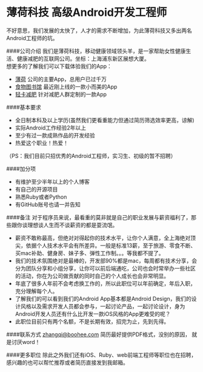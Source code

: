 薄荷科技 高级Android开发工程师
==========
不好意思，我们发展的太快了，人才的需求不断增加，为此薄荷科技又多出两名Android工程师的坑。  

####公司介绍
我们是薄荷科技，移动健康领域领头羊，是一家帮助女性健康生活、健康减肥的互联网公司。坐标：上海浦东新区展想大厦。  
想更多的了解我们可以下载体验我们的App：  
- [薄荷](http://www.wandoujia.com/apps/com.boohee.one) 公司的主要App，总用户已过千万
- [食物图书馆](http://app.mi.com/detail/80550) 最近刚上线的一款小而美的App
- [轻卡减肥](https://itunes.apple.com/cn/app/qing-ka-jian-fei/id931801154?mt=8) 针对减肥人群定制的一款App  

####基本要求
- 全日制本科及以上学历(虽然我们更看重能力但通过简历筛选效率更高，谅解)
- 实际Android工作经验2年以上
- 至少有过一款成熟作品的开发经验
- 热爱这个职业！热爱！  

（PS：我们目前只招优秀的Android工程师，实习生、初级的暂不招聘）

####加分项
- 有维护至少半年以上的个人博客
- 有自己的开源项目
- 熟悉Ruby或者Python
- 有GitHub账号也请一并告知

####备注
对于程序员来说，最看重的莫非就是自己的职业发展与薪资福利了，那些跟你谈理想谈人生而不谈薪资的都是耍流氓。  
- 薪资不敢称最高，但绝对对得起你的技术水平，让你个人满意，全上海绝对顶尖，依据个人技术水平会有所差异。一般是标准13薪，至于旅游、零食不断、买mac补助、健身房、妹子多、弹性工作制。。。等我都不提了。
- 我们的技术氛围绝对是最棒的，开发部90%都是mac，每周都有技术分享，会分为团队分享和小组分享，让你可以前后端通吃，公司也会时常举办一些社区的活动，你在为公司做贡献的同时自己的个人成长也会非常明显。
- 年底了很多人年前不会考虑换工作的，所以此职位可以年前确定，年后入职，充分理解每个人。
- 了解我们的可以看到我们的Android App基本都是Android Design，我们的设计风格以及需求开发人员都会参与，一起讨论产品，一起讨论设计，身为Android开发人员还有什么比开发一款iOS风格的App更难受的呢？
- 此职位目前只有两个名额，不是长期有效，招完为止，先到先得。

####联系方式
[zhangqi@boohee.com](mailto:zhangqi@boohee.com)  简历最好提供PDF格式，没别的原因， 就是讨厌word！  

####更多职位
除此之外我们还有iOS、Ruby、web前端工程师等职位也在招聘，感兴趣的也可以帮忙推荐或者简历直接发到我邮箱。  